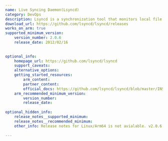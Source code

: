```yaml
---
name: Live Syncing Daemon(Lsyncd)
category: DevOps
description: Lsyncd is a synchronization tool that monitors local file changes and mirrors them to remote servers in real-time.
download_url: https://github.com/lsyncd/lsyncd/releases
works_on_arm: true
supported_minimum_version:
    version_number: 2.0.6
    release_date: 2012/02/16
 
 
optional_info:
    homepage_url: https://github.com/lsyncd/lsyncd
    support_caveats:
    alternative_options:
    getting_started_resources:
        arm_content:
        partner_content:
        official_docs: https://github.com/lsyncd/lsyncd/blob/master/INSTALL
    arm_recommended_minimum_version:
        version_number:
        release_date:
 
optional_hidden_info:
    release_notes__supported_minimum:
    release_notes__recommended_minimum:
    other_info: Release notes for Linux/Arm64 is not avialable. v2.0.6 is the first released version and has been successfuuly installed on the Neoverse N1.
 
---
```

